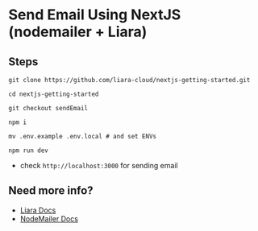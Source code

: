 # Send Email Using NextJS (nodemailer + Liara)
## Steps
```
git clone https://github.com/liara-cloud/nextjs-getting-started.git
```
```
cd nextjs-getting-started
```
```
git checkout sendEmail
```
```
npm i
```
```
mv .env.example .env.local # and set ENVs
```
```
npm run dev
```
- check `http://localhost:3000` for sending email

## Need more info?
- [Liara Docs](https://docs.liara.ir/email-server/how-tos/connect-via-platform/nextjs/)
- [NodeMailer Docs](https://nodemailer.com/smtp/)


